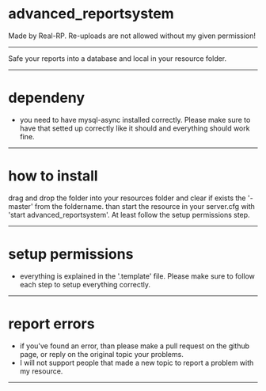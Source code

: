 # advanced_reportsystem
Made by Real-RP. Re-uploads are not allowed without my given permission!
_____________________________________________________________________________

Safe your reports into a database and local in your resource folder.
_____________________________________________________________________________

# dependeny
- you need to have mysql-async installed correctly. Please make sure to have that setted up correctly like it should and everything should work fine.
_____________________________________________________________________________

# how to install
drag and drop the folder into your resources folder and clear if exists the '-master' from the foldername. 
than start the resource in your server.cfg with 'start advanced_reportsystem'. At least follow the setup permissions step.
_____________________________________________________________________________

# setup permissions
- everything is explained in the '.template' file. Please make sure to follow each step to setup everything correctly.
_____________________________________________________________________________

# report errors
- if you've found an error, than please make a pull request on the github page, or reply on the original topic your problems.
- I will not support people that made a new topic to report a problem with my resource.
_____________________________________________________________________________
